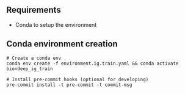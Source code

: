 ## Requirements

- Conda to setup the environment

## Conda environment creation

```
# Create a conda env
conda env create -f environment.ig.train.yaml && conda activate biondeep_ig_train

# Install pre-commit hooks (optional for developing)
pre-commit install -t pre-commit -t commit-msg
```
